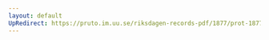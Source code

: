 ```yaml
---
layout: default
UpRedirect: https://pruto.im.uu.se/riksdagen-records-pdf/1877/prot-1877--fk--040/prot-1877--fk--040_002.pdf
---
```


